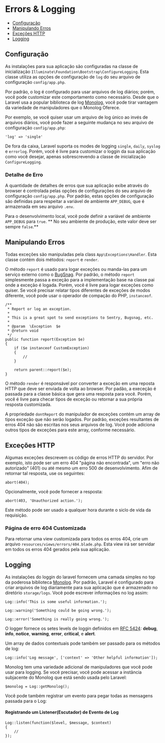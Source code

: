 # Errors & Logging

- [Configuração](#configuration)
- [Manipulando Erros](#handling-errors)
- [Exceções HTTP](#http-exceptions)
- [Logging](#logging)

<a name="configuration"></a>
## Configuração

As instalações para sua aplicação são configuradas na classe de inicialização  `Illuminate\Foundation\Bootstrap\ConfigureLogging`. Esta classe utiliza as opções de configuração de `log` do seu arquivo de configuração `config/app.php`.

Por padrão, o log é configurado para usar arquivos de log diários; porém, você pode customizar este comportamento como necessário. Desde que o Laravel usa a popular biblioteca de log [Monolog](https://github.com/Seldaek/monolog), você pode tirar vantagem da variedade de manipuladores que o Monolog Oferece.

Por exemplo, se você quiser usar um arquivo de log único ao invés de arquivos diários, você pode fazer a seguinte mudança no seu arquivo de configuração `config/app.php`:

	'log' => 'single'

De fora da caixa, Laravel suporta os modes de logging `single`, `daily`, `syslog` e `errorlog`. Porém, você é livre para customizar o loggin da sua aplicação como você desejar, apenas sobrescrevendo a classe de inicialização `ConfigureLogging`.  

### Detalhe de Erro

A quantidade de detalhes de erros que sua aplicação exibe através do browser é controlada pelas opções de configurações do seu arquivo de configuração `config/app.php`. Por padrão, estas opções de configuração são definidas para respeitar a variável de ambiente `APP_DEBUG`, que é armazenada em seu arquivo `.env`. 

Para o desenvolvimento local, você pode definir a variável de ambiente `APP_DEBUG` para `true`. ** No seu ambiente de produção, este valor deve ser sempre `false`.** 

<a name="handling-errors"></a>
## Manipulando Erros 

Todas exceções são manipuladas pela class `App\Exceptions\Handler`. Esta classe contém dois métodos: `report` e `render`.

O método `report` é usado para logar exceções ou manda-las para um serviço externo como o [BugSnag](https://bugsnag.com). Por padrão, o método `report` simplesmente passa a exceção para a implementação base na classe pai onde a exceção é logada. Porém, você é livre para logar exceções como quiser. Se você precisar relatar tipos diferentes de exceções de modos diferente, você pode usar o operador de compação do PHP, `instanceof`.

	/**
	 * Report or log an exception.
	 *
	 * This is a great spot to send exceptions to Sentry, Bugsnag, etc.
	 *
	 * @param  \Exception  $e
	 * @return void
	 */
	public function report(Exception $e)
	{
		if ($e instanceof CustomException)
		{
			//
		}

		return parent::report($e);
	}

O método `render` é responsável por converter a exceção em uma reposta HTTP que deve ser enviada de volta ao browser. Por padão, a execeção é passada para a classe básica que gera uma resposta para você. Porém, você é livre para checar tipos de exceção ou retornar a sua própria resposta customizada.

A propriedade `dontReport` do manipulador de exceções contém um array de tipos exceção que não serão logados. Por padrão, exceções resultantes de erros 404 não são escritas nos seus arquivos de log. Você pode adiciona outros tipos de exceções para este array, conforme necessário.

<a name="http-exceptions"></a>
## Exceções HTTP

Algumas exceções descrevem os código de erros HTTP do servidor. Por exemplo, isto pode ser um erro 404 "página não encontrada", um "erro não autorizado" (401) ou até mesmo um erro 500 de desenvolvimento. Afim de retornar tal resposta, use os seguintes:

	abort(404);

Opcionalmente, você pode fornecer a resposta:

	abort(403, 'Unauthorized action.');

Este método pode ser usado a qualquer hora durante o siclo de vida da requisição.

### Página de erro 404 Customizada

Para retornar uma view customizada para todos os erros 404, crie um arquivo `resources/views/errors/404.blade.php`. Esta view irá ser servidar em todos os erros 404 gerados pela sua aplicação.

<a name="logging"></a>
## Logging

As instalações do loggin do laravel fornecem uma camada simples no top da poderosa biblioteca [Monolog](http://github.com/seldaek/monolog). Por padrão, Laravel é configurado para criar arquivos de log diariamente para sua aplicação que é armazenado no diretório `storage/logs`. Você pode escrever informações no log assim:

	Log::info('This is some useful information.');

	Log::warning('Something could be going wrong.');

	Log::error('Something is really going wrong.');


O logger fornece os setes levels de loggin definidos em [RFC 5424](http://tools.ietf.org/html/rfc5424): **debug**, **info**, **notice**, **warning**, **error**, **critical**, e **alert**.

Um array de dados contextuais pode também ser passado para os métodos de log:

	Log::info('Log message', ['context' => 'Other helpful information']);

Monolog tem uma variedade adicional de manipuladores que você pode usar para logging. Se você precisar, você pode acessar a instância subjacente do Monolog que está sendo usada pelo Laravel:

	$monolog = Log::getMonolog();

Você pode também registrar um evento para pegar todas as mensagens passada para o Log:

#### Registrando um Listener(Escutador) de Evento de Log

	Log::listen(function($level, $message, $context)
	{
		//
	});
